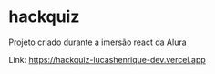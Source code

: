 # hackquiz
 Projeto criado durante a imersão react da Alura

Link: https://hackquiz-lucashenrique-dev.vercel.app
